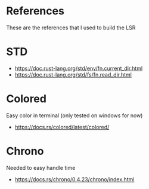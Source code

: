 # References

These are the references that I used to build the LSR

# STD

- https://doc.rust-lang.org/std/env/fn.current_dir.html
- https://doc.rust-lang.org/std/fs/fn.read_dir.html

# Colored

Easy color in terminal (only tested on windows for now)

- https://docs.rs/colored/latest/colored/

# Chrono

Needed to easy handle time

- https://docs.rs/chrono/0.4.23/chrono/index.html